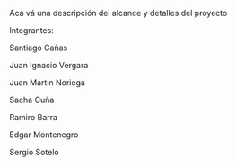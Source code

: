 Acá vá una descripción del alcance y detalles del proyecto

Integrantes:


Santiago Cañas

Juan Ignacio Vergara

Juan Martin Noriega

Sacha Cuña

Ramiro Barra

Edgar Montenegro

Sergio Sotelo
